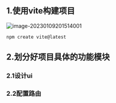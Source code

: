 ## 1.使用vite构建项目

![image-20230109201514001](C:\Users\Administrator\AppData\Roaming\Typora\typora-user-images\image-20230109201514001.png)

```
npm create vite@latest
```

## 2.划分好项目具体的功能模块

### 2.1设计ui

### 2.2配置路由

